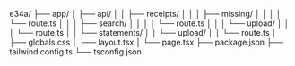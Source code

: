 e34a/
├── app/
│   ├── api/
│   │   ├── receipts/
│   │   │   ├── missing/
│   │   │   │   └── route.ts
│   │   │   ├── search/
│   │   │   │   └── route.ts
│   │   │   └── upload/
│   │   │       └── route.ts
│   │   └── statements/
│   │       └── upload/
│   │           └── route.ts
│   ├── globals.css
│   ├── layout.tsx
│   └── page.tsx
├── package.json
├── tailwind.config.ts
└── tsconfig.json 